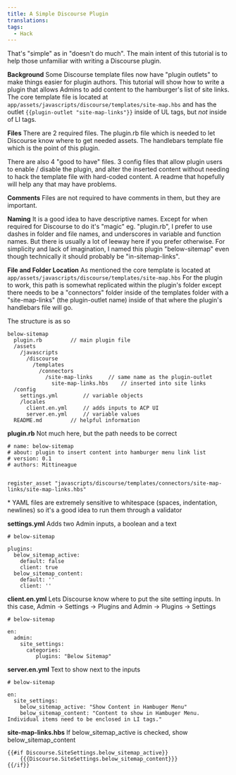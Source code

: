 ```yaml
---
title: A Simple Discourse Plugin
translations:
tags:
  - Hack
---
```


That's "simple" as in "doesn't do much". 
The main intent of this tutorial is to help those unfamiliar with writing a Discourse plugin. 

**Background** 
Some Discourse template files now have "plugin outlets" to make things easier for plugin authors. 
This tutorial will show how to write a plugin that allows Admins to add content to the hamburger's list of site links. 
The core template file is located at 
`app/assets/javascripts/discourse/templates/site-map.hbs` 
and has the outlet 
`{{plugin-outlet "site-map-links"}}` 
inside of UL tags, but _not_ inside of LI tags. 

**Files** 
There are 2 required files. 
The plugin.rb file which is needed to let Discourse know where to get needed assets. 
The handlebars template file which is the point of this plugin. 

There are also 4 "good to have" files. 
3 config files that allow plugin users to enable / disable the plugin, and alter the inserted content without needing to hack the template file with hard-coded content. 
A readme that hopefully will help any that may have problems. 

**Comments** 
Files are not required to have comments in them, but they are important. 

**Naming** 
It is a good idea to have descriptive names. Except for when required for Discourse to do it's "magic" eg. "plugin.rb", I prefer to use dashes in folder and file names, and underscores in variable and function names. 
But there is usually a lot of leeway here if you prefer otherwise. 
For simplicity and lack of imagination, I named this plugin "below-sitemap" even though technically it should probably be "in-sitemap-links". 

**File and Folder Location** 
As mentioned the core template is located at 
`app/assets/javascripts/discourse/templates/site-map.hbs`
For the plugin to work, this path is somewhat replicated within the plugin's folder except there needs to be a "connectors" folder inside of the templates folder with a "site-map-links" (the plugin-outlet name) inside of that where the plugin's handlebars file will go. 

The structure is as so 

    below-sitemap
      plugin.rb			// main plugin file
      /assets
        /javascripts
          /discourse
            /templates
              /connectors
                /site-map-links 	// same name as the plugin-outlet
                  site-map-links.hbs	// inserted into site links
      /config
        settings.yml		// variable objects
        /locales
          client.en.yml		// adds inputs to ACP UI
          server.en.yml		// variable values
      README.md			// helpful information

**plugin.rb** 
Not much here, but the path needs to be correct 
```
# name: below-sitemap
# about: plugin to insert content into hamburger menu link list
# version: 0.1
# authors: Mittineague


register_asset "javascripts/discourse/templates/connectors/site-map-links/site-map-links.hbs"
```

\* YAML files are extremely sensitive to whitespace (spaces, indentation, newlines) so it's a good idea to run them through a validator 

**settings.yml** 
Adds two Admin inputs, a boolean and a text 
```
# below-sitemap

plugins:
  below_sitemap_active:
    default: false
    client: true
  below_sitemap_content:
    default: ''
    client: ''
```

**client.en.yml** 
Lets Discourse know where to put the site setting inputs. 
In this case, Admin -> Settings -> Plugins and Admin -> Plugins -> Settings
```
# below-sitemap

en:
  admin:
    site_settings:
      categories:
         plugins: "Below Sitemap"
```

**server.en.yml** 
Text to show next to the inputs
```
# below-sitemap

en:
  site_settings:
    below_sitemap_active: "Show Content in Hambuger Menu"
    below_sitemap_content: "Content to show in Hambuger Menu. Individual items need to be enclosed in LI tags."
```

**site-map-links.hbs** 
If below_sitemap_active is checked, show below_sitemap_content
```
{{#if Discourse.SiteSettings.below_sitemap_active}}
	{{{Discourse.SiteSettings.below_sitemap_content}}}
{{/if}}
```